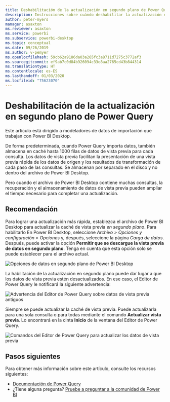 ```yaml
---
title: Deshabilitación de la actualización en segundo plano de Power Query
description: Instrucciones sobre cuándo deshabilitar la actualización en segundo plano de Power Query.
author: peter-myers
manager: asaxton
ms.reviewer: asaxton
ms.service: powerbi
ms.subservice: powerbi-desktop
ms.topic: conceptual
ms.date: 09/26/2019
ms.author: v-pemyer
ms.openlocfilehash: 59cb62a9186da03a265fc3a8711d7275c3772af3
ms.sourcegitcommit: ef9ab7c0d84b926094c33e8aa2765cd43b844314
ms.translationtype: HT
ms.contentlocale: es-ES
ms.lasthandoff: 01/03/2020
ms.locfileid: "75623070"
---
```

# <a name="disable-power-query-background-refresh"></a>Deshabilitación de la actualización en segundo plano de Power Query

Este artículo está dirigido a modeladores de datos de importación que trabajan con Power BI Desktop.

De forma predeterminada, cuando Power Query importa datos, también almacena en caché hasta 1000 filas de datos de vista previa para cada consulta. Los datos de vista previa facilitan la presentación de una vista previa rápida de los datos de origen y los resultados de transformación de cada paso de las consultas. Se almacenan por separado en el disco y no dentro del archivo de Power BI Desktop.

Pero cuando el archivo de Power BI Desktop contiene muchas consultas, la recuperación y el almacenamiento de datos de vista previa pueden ampliar el tiempo necesario para completar una actualización.

## <a name="recommendation"></a>Recomendación

Para lograr una actualización más rápida, establezca el archivo de Power BI Desktop para actualizar la caché de vista previa _en segundo plano_. Para habilitarlo En Power BI Desktop, seleccione _Archivo > Opciones y configuración > Opciones_ y, después, seleccione la página _Carga de datos_. Después, puede activar la opción **Permitir que se descargue la vista previa de datos en segundo plano**. Tenga en cuenta que esta opción solo se puede establecer para el archivo actual.

![Opciones de datos en segundo plano de Power BI Desktop](media/power-query-background-refresh/power-query-options-background-data.png)

La habilitación de la actualización en segundo plano puede dar lugar a que los datos de vista previa estén desactualizados. En ese caso, el Editor de Power Query le notificará la siguiente advertencia:

![Advertencia del Editor de Power Query sobre datos de vista previa antiguos](media/power-query-background-refresh/power-query-preview-data-old.png)

Siempre se puede actualizar la caché de vista previa. Puede actualizarla para una sola consulta o para todas mediante el comando **Actualizar vista previa**. Lo encontrará en la cinta **Inicio** de la ventana del Editor de Power Query.

![Comandos del Editor de Power Query para actualizar los datos de vista previa](media/power-query-background-refresh/power-query-refresh-preview-data.png)

## <a name="next-steps"></a>Pasos siguientes

Para obtener más información sobre este artículo, consulte los recursos siguientes:

- [Documentación de Power Query](/power-query/)
- ¿Tiene alguna pregunta? [Pruebe a preguntar a la comunidad de Power BI](https://community.powerbi.com/)
